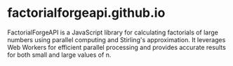 # factorialforgeapi.github.io
FactorialForgeAPI is a JavaScript library for calculating factorials of large numbers using parallel computing and Stirling's approximation. It leverages Web Workers for efficient parallel processing and provides accurate results for both small and large values of n.
